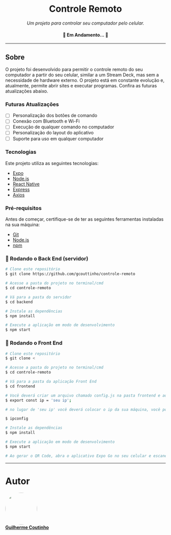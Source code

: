 <h1 align="center">Controle Remoto</h1>


<p align="center">
  <em>Um projeto para controlar seu computador pelo celular.</em>
</p>


<h4 align="center">🚧 Em Andamento... 🚧</h4>

---

## Sobre

O projeto foi desenvolvido para permitir o controle remoto do seu computador a partir do seu celular, similar a um Stream Deck, mas sem a necessidade de hardware externo. O projeto está em constante evolução e, atualmente, permite abrir sites e executar programas. Confira as futuras atualizações abaixo.

### Futuras Atualizações

- [ ] Personalização dos botões de comando
- [ ] Conexão com Bluetooth e Wi-Fi
- [ ] Execução de qualquer comando no computador
- [ ] Personalização do layout do aplicativo
- [ ] Suporte para uso em qualquer computador

### Tecnologias

Este projeto utiliza as seguintes tecnologias:

- [Expo](https://expo.io/)
- [Node.js](https://nodejs.org/en/)
- [React Native](https://reactnative.dev/)
- [Express](https://expressjs.com/pt-br/)
- [Axios](https://axios-http.com/ptbr/docs/intro)

### Pré-requisitos

Antes de começar, certifique-se de ter as seguintes ferramentas instaladas na sua máquina:

- [Git](https://git-scm.com)
- [Node.js](https://nodejs.org/en/)
- [npm](https://npmpkg.com/)

### 🎲 Rodando o Back End (servidor)

```bash
# Clone este repositório
$ git clone https://github.com/gcouttinho/controle-remoto

# Acesse a pasta do projeto no terminal/cmd
$ cd controle-remoto

# Vá para a pasta do servidor
$ cd backend

# Instale as dependências
$ npm install

# Execute a aplicação em modo de desenvolvimento
$ npm start

```	

### 🎲 Rodando o Front End

```bash
# Clone este repositório
$ git clone <

# Acesse a pasta do projeto no terminal/cmd
$ cd controle-remoto

# Vá para a pasta da aplicação Front End
$ cd frontend

# Você deverá criar um arquivo chamado config.js na pasta frontend e adicionar o seguinte código
$ export const ip = 'seu ip';

# no lugar de 'seu ip' você deverá colocar o ip da sua máquina, você pode encontrar o seu ip digitando o seguinte comando no terminal

$ ipconfig

# Instale as dependências
$ npm install

# Execute a aplicação em modo de desenvolvimento
$ npm start

# Ao gerar o QR Code, abra o aplicativo Expo Go no seu celular e escaneie o QR Code gerado
```

---
# Autor

<a href="https://github.com/gcouttinho">
 <img style="border-radius: 50%;" src="https://avatars.githubusercontent.com/gcouttinho" width="100px;" alt=""/>
 <br />
 <b>Guilherme Coutinho</b></a>
